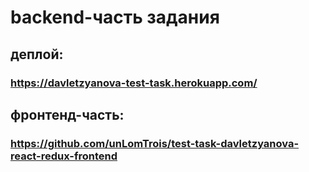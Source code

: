 # backend-часть задания

## деплой:
### https://davletzyanova-test-task.herokuapp.com/

## фронтенд-часть:
### https://github.com/unLomTrois/test-task-davletzyanova-react-redux-frontend
